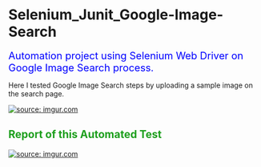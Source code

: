 # Selenium_Junit_Google-Image-Search

<p><span style="color: #0000ff; font-size: 20px;">Automation project using Selenium Web Driver on Google Image Search process.</span></p>


Here I tested Google Image Search steps by uploading a sample image on the search page.

<a href="https://imgur.com/B6fZ8kX"><img src="https://i.imgur.com/B6fZ8kX.gif" title="source: imgur.com" /></a>

<h2><span style="color: #1D9F1D;">Report of this Automated Test</span></h2>

<a href="https://imgur.com/HLf38vm"><img src="https://i.imgur.com/HLf38vm.png" title="source: imgur.com" /></a>




<br>